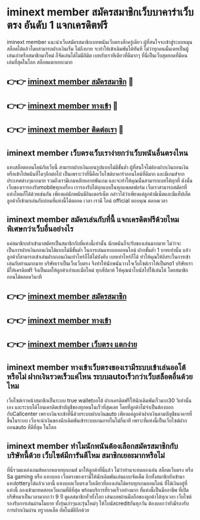 # iminext member สมัครสมาชิกเว็บบาคาร่าเว็บตรง อันดับ 1 แจกเครดิตฟรี

iminext member แนะนำเว็บสมัครสมาชิกเบทพนันเว็บตรงสักครู่เดียว ผู้ที่สนใจจะเข้าสู่ระบบหมุนสล็อตได้แล้วโดยสามารถฝากเงินเริ่ม ไม่ถึงบาท จะทำให้เข้าเดิมพันได้ทันที ไม่ว่าทุกคนนั้นเคยเป็นผู้เล่นเก่าหรือสมาชิกมาใหม่ ก็จัดเล่นได้ไม่มีลิมิต เบทกับเราทีเดียวที่ดีมากๆ ที่นี่เป็นเว็บสุดยอดที่มีคนเล่นที่สุดในโลก สล็อตแตกเยอะมาก

## 👉👉 [iminext member สมัครสมาชิก](https://bit.ly/3Ckzg5n) 🎰
## 👉👉 [iminext member ทางเข้า](https://bit.ly/3Ckzg5n) 🎰
## 👉👉 [iminext member ติดต่อเรา](https://bit.ly/3Ckzg5n) 🎰

## iminext member เว็บตรงเว็บเราง่ายกว่าเว็บพนันอื่นตรงไหน
แทงสล็อตออนไลน์กับเว็บนี้ สามารถฝากเงินถอนรูปแบบไม่มีขั้นต่ำ ผู้ที่สนใจไม่ต้องฝากเงินถอนเงินหรือเข้าไปพนันที่ใดๆอีกต่อไป เป็นเพราะว่าที่นี่คือเว็บไซต์บาคาร่าออนไลน์ที่ดีมาก และมีเกมส์จากประเทศต่างๆมากมาย รวมถึงเรามีเกมหลักหลายพันเกม และจะทำให้คุณนั้นสามารถเบทได้ทุกที่ ดังนั้นเว็บของเรารองรับmobileทุกเครื่อง เรารองรับได้ทุกแบบในทุกแพลตฟอร์ม เว็บเราสามารถสมัครที่แห่งไหนก็ได้ด้วยเช่นกัน เพียงแค่นักพนันมีอินเตอร์เน็ต กล่าวได้ว่าเพียงแค่ลูกค้ามีเน็ตและมีแท็ปเล็ต ลูกค้าก็เข้ามาเล่นกับบ่อนที่แห่งนี้ได้ตลอด เวลา เรามี ไลน์ official ตอบคุณ ตลอดเวลา

## iminext member สมัครเล่นกับที่นี้ แจกเครดิตฟรีด้วยไหม พิเศษกว่าเว็บอื่นอย่างไร
แค่สมาชิกกล้าเข้ามาสมัครเป็นสมาชิกกับที่แห่งนี้เท่านั้น นักพนันก็จะรับของเล่นมากมาย ไม่ว่าจะเป็นการฝากเงินถอนเงินได้แบบไม่มีขั้นต่ำ ในการเล่นแทงบอลออนไลน์ ฝากขั้นต่ำ 1 บาทเท่านั้น แล้วลูกค้าก็สามารถเข้าเล่นฝากถอนเงินเท่าไหร่ก็ได้ไม่บังคับ เบทเท่าไหร่ก็ได้ ทำให้คุณให้อิสระในการเข้าเล่นกับท่านมากมาย บริษัทเราเป็นเว็บเว็บตรง จึงทำให้นักพนันวางใจเว็บไซต์เราให้เป็นno1 บริษัทเรามีให้เครดิตฟรี จึงเป็นผลให้ลูกค้าเก่าและมือใหม่ ทุกสัปดาห์ ให้คุณนำโบนัสไปใช้เล่นได้ โดยสมาชิกถอนได้ตลอดวินาที

## 👉👉 [iminext member สมัครสมาชิก](https://bit.ly/3Ckzg5n)
## 👉👉 [iminext member ทางเข้า](https://bit.ly/3Ckzg5n)
## 👉👉 [iminext member เว็บตรง แตกง่าย](https://bit.ly/3Ckzg5n)

## iminext member ทางเข้าเว็บตรงของเรามีระบบเข้าเล่นออโต้หรือไม่ ฝากเงินรวดเร็วแค่ไหน ระบบautoเร็วกว่าเว็บสล็อตอื่นด้วยไหม
เว็บไซต์เราหน้าสมาชิกเป็นระบบ true walletออโต้ ฝากเครดิตฟรีให้นักเดิมพันเร็วมาก30 วิเท่านั้นเอง และระบบได้โอนเครดิตเข้าบัญชีของทุกคนในเร็วที่สุดเลย โดยที่ลูกค้าไม่จำเป็นต้องบอกกับCallcenter เพราะเงินจะเข้าที่นี่ด้วยระบบฝากเงินauto เพียงแค่ลูกค้าฝากเงินตามบัญชีธนาคารที่ขึ้นในระบบ เว็บจะนำเงินของนักเดิมพันเข้าระบบเกมภายในไม่กี่นาที เพราะที่แห่งนี้เป็นเว็บไซต์ฝากถอนauto ที่ดีที่สุด ในโลก

## iminext member ทำไมนักพนันต้องเลือกสมัครสมาชิกกับบริษัทนี้ด้วย เว็บไซต์มีการันตีไหม สมาชิกเยอะมากหรือไม่
ที่นี่รวมแหล่งเกมส์หลากหลายทุกเกมส์ มาให้ลูกค้าที่นี่แล้ว ไม่ว่าท่านจะทดลองเล่น สล็อตเว็บตรง หรือ Sa gaming หรือ แทงบอล เว็บตรงของเรามีให้นักเดิมพันเล่นแบบจัดเต็ม อีกทั้งสมาชิกยังเข้ามาแทงlotteryได้แล้วเวลานี้ แทงบอลเว็บตรงเว็บเดียวที่ลองเล่นได้ครบทุกเกมออนไลน์ ที่ได้เงินอยู่ที่แห่งนี้ ลองเข้ามาทดสอบเว็บเกมที่ดีที่สุด พร้อมบริการที่รวดเร็วอย่างมาก ที่แห่งนี้เป็นมืออาชีพ ที่เปิดบริษัทมาเป็นเวลามากกว่า 9 ปี ดูแลสมาชิกทั่วทั้งโลก เล่นเบทผ่านมือถือของลูกค้าได้ทุกเวลา เว็บไซต์รองรับการเล่นผ่านโมบาย ทั้งรุ่นเก่าๆและรุ่นใหม่ๆ ให้โบนัสcreditกันทุกวัน ต้องบอกว่ายังมีรองรับการฝากเงินผ่าน ทรูวอลเล็ต อัตโนมัติอีกด้วย
